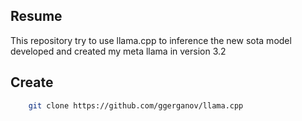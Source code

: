 

## Resume

This repository try to use llama.cpp to inference the new sota model developed and created my meta llama in version 3.2


## Create

```bash
    git clone https://github.com/ggerganov/llama.cpp
```

